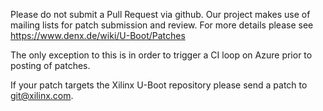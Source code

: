 Please do not submit a Pull Request via github.  Our project makes use of
mailing lists for patch submission and review.  For more details please
see https://www.denx.de/wiki/U-Boot/Patches

The only exception to this is in order to trigger a CI loop on Azure prior
to posting of patches.

If your patch targets the Xilinx U-Boot repository please send a patch to git@xilinx.com.
